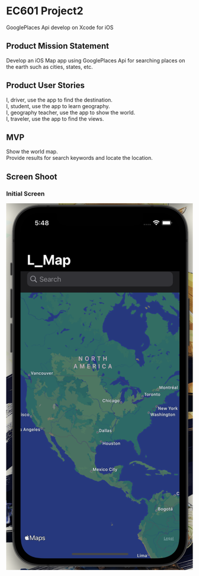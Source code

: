 # EC601 Project2
GooglePlaces Api develop on Xcode for iOS
## Product Mission Statement
Develop an iOS Map app using GooglePlaces Api for searching places on the earth such as cities, states, etc.
## Product User Stories
I, driver, use the app to find the destination.<br>
I, student, use the app to learn geography. <br>
I, geography teacher, use the app to show the world.<br>
I, traveler, use the app to find the views.<br>
## MVP
Show the world map.<br>
Provide results for search keywords and locate the location.
## Screen Shoot
### Initial Screen
![Initial Screen](./ScreenShoot/initialize.png)
